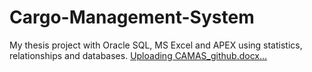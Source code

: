 # Cargo-Management-System
My thesis project with Oracle SQL, MS Excel and APEX using statistics, relationships and databases.
[Uploading CAMAS_github.docx…]()
